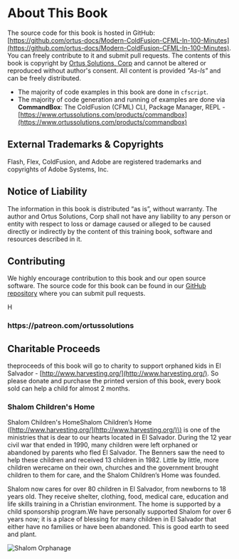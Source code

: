 # About This Book

The source code for this book is hosted in GitHub: [https://github.com/ortus-docs/Modern-ColdFusion-CFML-In-100-Minutes](https://github.com/ortus-docs/Modern-ColdFusion-CFML-In-100-Minutes). You can freely contribute to it and submit pull requests. The contents of this book is copyright by [Ortus Solutions, Corp](http://www.ortussolutions.com/) and cannot be altered or reproduced without author's consent. All content is provided _"As-Is"_ and can be freely distributed.‌

* The majority of code examples in this book are done in `cfscript`.
* The majority of code generation and running of examples are done via **CommandBox**: The ColdFusion \(CFML\) CLI, Package Manager, REPL - [https://www.ortussolutions.com/products/commandbox](https://www.ortussolutions.com/products/commandbox)​

## ‌External Trademarks & Copyrights‌

Flash, Flex, ColdFusion, and Adobe are registered trademarks and copyrights of Adobe Systems, Inc.‌

## Notice of Liability

‌The information in this book is distributed “as is”, without warranty. The author and Ortus Solutions, Corp shall not have any liability to any person or entity with respect to loss or damage caused or alleged to be caused directly or indirectly by the content of this training book, software and resources described in it.‌

## Contributing‌

We highly encourage contribution to this book and our open source software. The source code for this book can be found in our [GitHub repository](https://github.com/ortus-docs/Modern-ColdFusion-CFML-In-100-Minutes) where you can submit pull requests.‌

H

### h​ttps://patreon.com/ortussolutions

## Charitable Proceeds‌

theproceeds of this book will go to charity to support orphaned kids in El Salvador - [http://www.harvesting.org/](http://www.harvesting.org/). So please donate and purchase the printed version of this book, every book sold can help a child for almost 2 months.‌

### Shalom Children's Home

Shalom Children's Home‌Shalom Children’s Home \([http://www.harvesting.org/](http://www.harvesting.org/)\) is one of the ministries that is dear to our hearts located in El Salvador. During the 12 year civil war that ended in 1990, many children were left orphaned or abandoned by parents who fled El Salvador. The Benners saw the need to help these children and received 13 children in 1982. Little by little, more children werecame on their own, churches and the government brought children to them for care, and the Shalom Children’s Home was founded.‌

Shalom now cares for over 80 children in El Salvador, from newborns to 18 years old. They receive shelter, clothing, food, medical care, education and life skills training in a Christian environment. The home is supported by a child sponsorship program.‌We have personally supported Shalom for over 6 years now; it is a place of blessing for many children in El Salvador that either have no families or have been abandoned. This is good earth to seed and plant.

![Shalom Orphanage](https://raw.githubusercontent.com/ortus-docs/logbox-docs/master/images/shalom.jpg)

